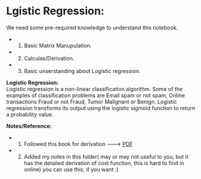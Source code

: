 # Lgistic Regression:
We need some pre-required knowledge to understand this notebook.
-   1. Basic Matrix Manupulation.
-   2. Calculas/Derivation.
-   3. Basic unserstanding about Logistic regression.

**Logistic Regression:**<br/>
Logistic regression is a non-linear classification algorithm. Some of the examples of classification problems are Email spam or not spam, Online transactions Fraud or not Fraud, Tumor Malignant or Benign. Logistic regression transforms its output using the logistic sigmoid function to return a probability value. <br/>

**Notes/Reference:**
-   1. Followed this book for derivation ---> [PDF](http://cs229.stanford.edu/notes2020spring/cs229-notes1.pdf)
-   2. Added my notes in this folder( may or may not useful to you, but it has the detailed derivation of cost function, this is hard to find in online) you can use this, if you want :)